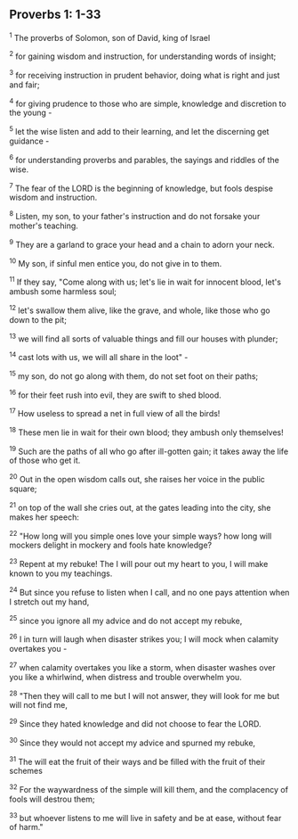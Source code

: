 ## Proverbs 1: 1-33

<sup>1</sup>
The proverbs of Solomon, son of David, king of Israel

<sup>2</sup>
for gaining wisdom and instruction, for understanding words of insight;

<sup>3</sup>
for receiving instruction in prudent behavior, doing what is right and just and fair;

<sup>4</sup>
for giving prudence to those who are simple, knowledge and discretion to the young - 

<sup>5</sup>
let the wise listen and add to their learning, and let the discerning get guidance - 

<sup>6</sup>
for understanding proverbs and parables, the sayings and riddles of the wise.

<sup>7</sup>
The fear of the LORD is the beginning of knowledge, but fools despise wisdom and instruction. 

<sup>8</sup>
Listen, my son, to your father's instruction and do not forsake your mother's teaching.

<sup>9</sup>
They are a garland to grace your head and a chain to adorn your neck.

<sup>10</sup>
My son, if sinful men entice you, do not give in to them.

<sup>11</sup>
If they say, "Come along with us;
let's lie in wait for innocent blood,
let's ambush some harmless soul;

<sup>12</sup>
let's swallow them alive, like the grave,
and whole, like those who go down to the pit;

<sup>13</sup>
we will find all sorts of valuable things 
and fill our houses with plunder;

<sup>14</sup>
cast lots with us,
we will all share in the loot" - 

<sup>15</sup>
my son, do not go along with them, 
do not set foot on their paths;

<sup>16</sup>
for their feet rush into evil,
they are swift to shed blood.

<sup>17</sup>
How useless to spread a net in full view of all the birds!

<sup>18</sup>
These men lie in wait for their own blood;
they ambush only themselves!

<sup>19</sup>
Such are the paths of all who go after ill-gotten gain;
it takes away the life of those who get it.

<sup>20</sup>
Out in the open wisdom calls out,
she raises her voice in the public square;

<sup>21</sup>
on top of the wall she cries out,
at the gates leading into the city, she makes her speech:

<sup>22</sup>
"How long will you simple ones love your simple ways?
how long will mockers delight in mockery
and fools hate knowledge?

<sup>23</sup>
Repent at my rebuke!
The I will pour out my heart to you,
I will make known to you my teachings.

<sup>24</sup>
But since you refuse to listen when I call,
and no one pays attention when I stretch out my hand,

<sup>25</sup>
since you ignore all my advice
and do not accept my rebuke,

<sup>26</sup>
I in turn will laugh when disaster strikes you;
I will mock when calamity overtakes you - 

<sup>27</sup>
when calamity overtakes you like a storm, 
when disaster washes over you like a whirlwind, 
when distress and trouble overwhelm you. 

<sup>28</sup>
"Then they will call to me but I will not answer,
they will look for me but will not find me, 

<sup>29</sup>
Since they hated knowledge
and did not choose to fear the LORD.

<sup>30</sup>
Since they would not accept my advice 
and spurned my rebuke, 

<sup>31</sup>
The will eat the fruit of their ways and be filled with the fruit of their schemes

<sup>32</sup>
For the waywardness of the simple will kill them, 
and the complacency of fools will destrou them;

<sup>33</sup>
but whoever listens to me will live in safety
and be at ease, without fear of harm."

